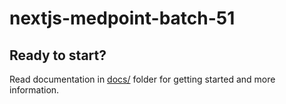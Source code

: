 # nextjs-medpoint-batch-51

## Ready to start?
Read documentation in [docs/](./docs/) folder for getting started and more information.